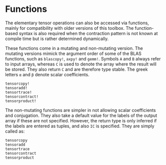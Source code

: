 # Functions

The elementary tensor operations can also be accessed via functions, mainly for
compatibility with older versions of this toolbox. The function-based syntax is also
required when the contraction pattern is not known at compile time but is rather determined
dynamically.

These functions come in a mutating and non-mutating version. The mutating versions mimick
the argument order of some of the BLAS functions, such as `blascopy!`, `axpy!` and `gemm!`.
Symbols `A` and `B` always refer to input arrays, whereas `C` is used to denote the array
where the result will be stored. They also return `C` and are therefore type stable. The
greek letters `α` and `β` denote scalar coefficients.

```@docs
tensorcopy!
tensoradd!
tensortrace!
tensorcontract!
tensorproduct!
```

The non-mutating functions are simpler in not allowing scalar coefficients and conjugation.
They also take a default value for the labels of the output array if these are not
specified. However, the return type is only inferred if the labels are entered as tuples,
and also `IC` is specified. They are simply called as:

```@docs
tensorcopy
tensoradd
tensortrace
tensorcontract
tensorproduct
```
